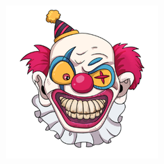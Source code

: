 <p align="center">
  <img src="https://github.com/DestructIT/DestructIT/blob/main/DestructIT.png" width="350" title="hover text">
                                      
</p>
